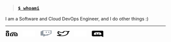 <!-- Hi, I am Jany Muong 👋🏿 -->
<!-- about me -->

<!-- <h2><code>Hello</code> 👋🏿:</h2> -->

> ### [`$ whoami`](./about-me.md)  

I am a Software and Cloud DevOps Engineer, and I do other things :)
<!-- <br/><br/> -->

---
<p align="left">
  <a href="https://www.linkedin.com/in/janymuong/#gh-light-mode-only" target="_blank"><img align="center" src="./img_icons/linkedin-light.svg" title="LinkedIn" alt="@janymuong" height="20" width="40" style="padding-right:10px;" /></a> 
  <a href="https://www.linkedin.com/in/janymuong/#gh-dark-mode-only" target="_blank"><img align="center" src="./img_icons/linkedin-dark.svg" title="LinkedIn" alt="@janymuong" height="20" width="40" style="padding-right:10px;" /></a>
  <a href="https://www.twitch.tv/janymuong/" target="_blank"><img align="center" src="./img_icons/twitch.svg" title="Twitch" alt="@janymuong" height="20" width="40" style="padding-right:10px;" /></a> 
  <a href="https://twitter.com/janymuong/#gh-light-mode-only" target="_blank"><img align="center" src="./img_icons/twitter-light.svg" title="Twitter" alt="janymuong" height="20" width="40" style="padding-right:10px;" /></a>
  <a href="https://twitter.com/janymuong/#gh-dark-mode-only" target="_blank"><img align="center" src="./img_icons/twitter-dark.svg" title="Twitter" alt="janymuong" height="20" width="40" style="padding-right:10px;" /></a>
  <!-- <a href="https://github.com/janymuong/#gh-light-mode-only" target="_blank"><img align="center" src="./img_icons/github-light.svg" title="GitHub" alt="@janymuong" height="20" width="40" style="padding-right:10px;" /></a>
  <a href="https://github.com/janymuong/#gh-dark-mode-only" target="_blank"><img align="center" src="./img_icons/github-dark.svg" title="GitHub" alt="@janymuong" height="20" width="40" style="padding-right:10px;" /></a>  -->
  <code><a href="https://discord.com/janymuong#0/" target="_blank"><img align="center" src="./img_icons/discord.svg" title="Dicord" alt="@janymuong" height="20" width="40" style="padding-right:10px;" /></a></code>
</p>

[twitter]: https://twitter.com/janymuong/